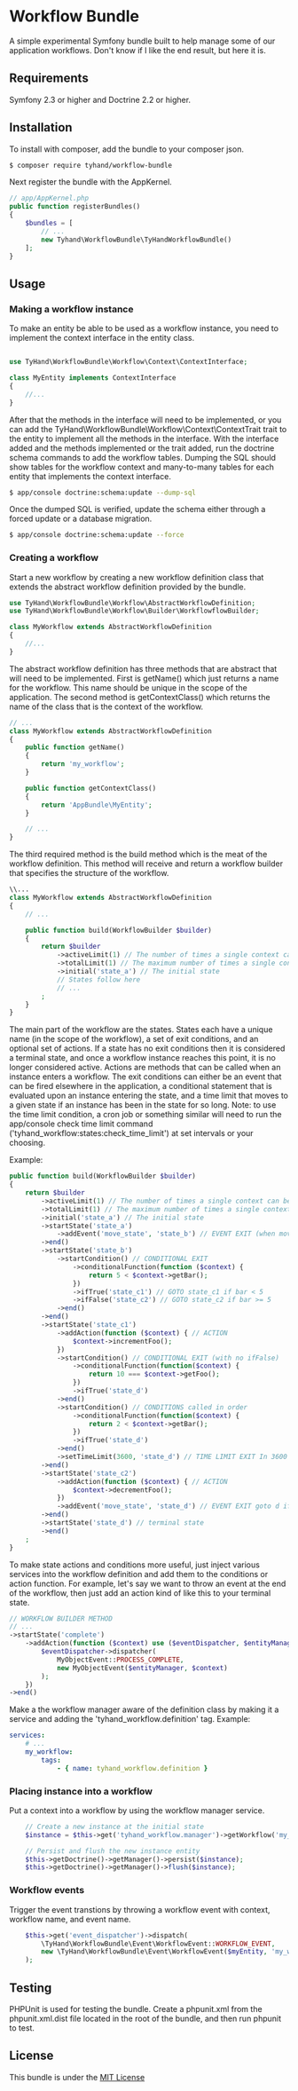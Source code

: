 # Workflow Bundle

A simple experimental Symfony bundle built to help manage some of our application workflows.  Don't know if I like the end result, but here it is.

## Requirements

Symfony 2.3 or higher and Doctrine 2.2 or higher.

## Installation

To install with composer, add the bundle to your composer json.
```bash
$ composer require tyhand/workflow-bundle
```

Next register the bundle with the AppKernel.
```php
// app/AppKernel.php
public function registerBundles()
{
    $bundles = [
        // ...
        new Tyhand\WorkflowBundle\TyHandWorkflowBundle()
    ];
}
```

## Usage

### Making a workflow instance
To make an entity be able to be used as a workflow instance, you need to implement the context interface in the entity class.
```php

use TyHand\WorkflowBundle\Workflow\Context\ContextInterface;

class MyEntity implements ContextInterface
{
    //...
}
```

After that the methods in the interface will need to be implemented, or you can add the TyHand\WorkflowBundle\Workflow\Context\ContextTrait trait to the entity to implement all the methods in the interface.
With the interface added and the methods implemented or the trait added, run the doctrine schema commands to add the workflow tables.  Dumping the SQL should show tables for the workflow context and many-to-many tables for each entity that implements the context interface.  

```bash
$ app/console doctrine:schema:update --dump-sql
```

Once the dumped SQL is verified, update the schema either through a forced update or a database migration.

```bash
$ app/console doctrine:schema:update --force
```

### Creating a workflow
Start a new workflow by creating a new workflow definition class that extends the abstract workflow definition provided by the bundle.
```php
use TyHand\WorkflowBundle\Workflow\AbstractWorkflowDefinition;
use TyHand\WorkflowBundle\Workflow\Builder\WorkflowflowBuilder;

class MyWorkflow extends AbstractWorkflowDefinition
{
    //...
}
```

The abstract workflow definition has three methods that are abstract that will need to be implemented.  First is getName() which just returns a name for the workflow.  This name should be unique in the scope of the application.  The second method is getContextClass() which returns the name of the class that is the context of the workflow.

```php
// ...
class MyWorkflow extends AbstractWorkflowDefinition
{
    public function getName()
    {
        return 'my_workflow';
    }

    public function getContextClass()
    {
        return 'AppBundle\MyEntity';
    }

    // ...
}
```

The third required method is the build method which is the meat of the workflow definition.  This method will receive and return a workflow builder that specifies the structure of the workflow.

```php
\\...
class MyWorkflow extends AbstractWorkflowDefinition
{
    // ...

    public function build(WorkflowBuilder $builder)
    {
        return $builder
            ->activeLimit(1) // The number of times a single context can be active in the workflow
            ->totalLimit(1) // The maximum number of times a single context can go through a workflow
            ->initial('state_a') // The initial state
            // States follow here
            // ...
        ;
    }
}
```

The main part of the workflow are the states.  States each have a unique name (in the scope of the workflow), a set of exit conditions, and an optional set of actions.  If a state has no exit conditions then it is considered a terminal state, and once a workflow instance reaches this point, it is no longer considered active.  Actions are methods that can be called when an instance enters a workflow.  The exit conditions can either be an event that can be fired elsewhere in the application, a conditional statement that is evaluated upon an instance entering the state, and a time limit that moves to a given state if an instance has been in the state for so long.  Note: to use the time limit condition, a cron job or something similar will need to run the app/console check time limit command ('tyhand_workflow:states:check_time_limit') at set intervals or your choosing.

Example:
```php
public function build(WorkflowBuilder $builder)
{
    return $builder
        ->activeLimit(1) // The number of times a single context can be active in the workflow
        ->totalLimit(1) // The maximum number of times a single context can go through a workflow
        ->initial('state_a') // The initial state
        ->startState('state_a')
            ->addEvent('move_state', 'state_b') // EVENT EXIT (when move_state workflow event is thrown, move to state b)
        ->end()
        ->startState('state_b')
            ->startCondition() // CONDITIONAL EXIT
                ->conditionalFunction(function ($context) {
                    return 5 < $context->getBar();
                })
                ->ifTrue('state_c1') // GOTO state_c1 if bar < 5
                ->ifFalse('state_c2') // GOTO state_c2 if bar >= 5
            ->end()
        ->end()
        ->startState('state_c1')
            ->addAction(function ($context) { // ACTION
                $context->incrementFoo();
            })
            ->startCondition() // CONDITIONAL EXIT (with no ifFalse)
                ->conditionalFunction(function($context) {
                    return 10 === $context->getFoo();
                })
                ->ifTrue('state_d')
            ->end()
            ->startCondition() // CONDITIONS called in order
                ->conditionalFunction(function($context) {
                    return 2 < $context->getBar();
                })
                ->ifTrue('state_d')
            ->end()
            ->setTimeLimit(3600, 'state_d') // TIME LIMIT EXIT In 3600 second (1 hour) goto state d
        ->end()
        ->startState('state_c2')
            ->addAction(function ($context) { // ACTION
                $context->decrementFoo();
            })
            ->addEvent('move_state', 'state_d') // EVENT EXIT goto d if workflow event move state is thrown
        ->end()
        ->startState('state_d') // terminal state
        ->end()
    ;
}
```

To make state actions and conditions more useful, just inject various services into the workflow definition and add them to the conditions or action function.  For example, let's say we want to throw an event at the end of the workflow, then just add an action kind of like this to your terminal state.
```php
// WORKFLOW BUILDER METHOD
// ...
->startState('complete')
    ->addAction(function ($context) use ($eventDispatcher, $entityManager) {
        $eventDispatcher->dispatcher(
            MyObjectEvent::PROCESS_COMPLETE,
            new MyObjectEvent($entityManager, $context)
        );
    })
->end()
```

Make a the workflow manager aware of the definition class by making it a service and adding the 'tyhand_workflow.definition' tag.  Example:
```yaml
services:
    # ...
    my_workflow:
        tags:
            - { name: tyhand_workflow.definition }
```

### Placing instance into a workflow

Put a context into a workflow by using the workflow manager service.

```php
    // Create a new instance at the initial state
    $instance = $this->get('tyhand_workflow.manager')->getWorkflow('my_workflow')->start($myEntity);

    // Persist and flush the new instance entity
    $this->getDoctrine()->getManager()->persist($instance);
    $this->getDoctrine()->getManager()->flush($instance);
```

### Workflow events

Trigger the event transtions by throwing a workflow event with context, workflow name, and event name.
```php
    $this->get('event_dispatcher')->dispatch(
        \TyHand\WorkflowBundle\Event\WorkflowEvent::WORKFLOW_EVENT,
        new \TyHand\WorkflowBundle\Event\WorkflowEvent($myEntity, 'my_workflow', 'my_event')
    );
```

## Testing

PHPUnit is used for testing the bundle.  Create a phpunit.xml from the phpunit.xml.dist file located in the root of the bundle, and then run phpunit to test.

## License

This bundle is under the [MIT License](LICENSE)
